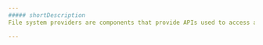 ```yaml
---
##### shortDescription
File system providers are components that provide APIs used to access and modify virtual file systems. This section describes file system providers supported by the FileManager.

---
```

